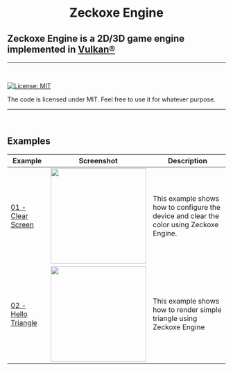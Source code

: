 
<h1 align="center">
   Zeckoxe Engine
  <br>
  
  ##  Zeckoxe Engine is a 2D/3D game engine implemented in [Vulkan®](https://www.khronos.org/vulkan/)
  
</h1>

<hr>


<br>

[![License: MIT](https://img.shields.io/badge/License-MIT-yellow.svg)](https://github.com/Zeckoxe/ZecDols/blob/master/LICENSE)

The code is licensed under MIT. Feel free to use it for whatever purpose.

<hr>
<br>



## Examples



| Example   | Screenshot  | Description          |
|---------------|-------------|----------------------|
| [01 - Clear Screen](https://github.com/Zeckoxe/Zeckoxe-Engine/tree/master/Src/01-ClearScreen) | <img src="https://github.com/Zeckoxe/Zeckoxe-Engine/blob/master/Screenshots/01-ClearScreen.PNG" width=220> | This example shows how to configure the device and clear the color using  Zeckoxe Engine. |
| [02 - Hello Triangle](https://github.com/Zeckoxe/Zeckoxe-Engine/tree/master/Src/01-ClearScreen) |  <img src="https://github.com/Zeckoxe/Zeckoxe-Engine/blob/master/Screenshots/02-Triangle.PNG" width=220> | This example shows how to render simple triangle using  Zeckoxe Engine  |
